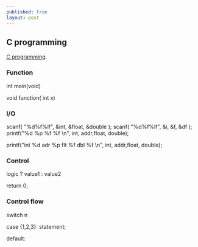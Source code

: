 ```yaml
---
published: true
layout: post
---
```

## C programming

 [C programming](https://www.coursera.org/learn/c-bian-cheng/lecture/Ju1yP/4-5-use-function-to-simplify-program).

### Function

int main(void)

void function( int x)
### I/O 

scanf( "%d%f%lf", &int, &float, &double );
scanf( "%d%f%lf", &i, &f, &df );
printf("%d %p %f %f \n", int, addr,float, double);

printf("int %d adr %p  flt %f dbl %f \n", int, addr,float, double);


### Control

  logic ? value1 : value2
  
  return 0;
  
  
  
  
### Control flow  
switch n

case {1,2,3}:
	statement;

default:

  
  
###    
